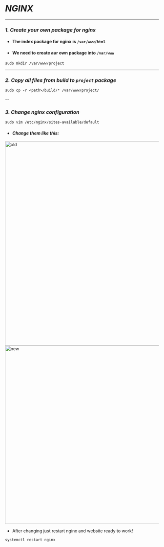 # *NGINX*

---

### *1. Create your own package for nginx*
- #### The index package for nginx is `/var/www/html`
- #### We need to create aur own package into `/var/www`
```
sudo mkdir /var/www/project
```
---

### *2. Copy all files from build to `project` package*
```
sudo cp -r <path>/build/* /var/www/project/
```
--

### *3. Change nginx configuration*
```
sudo vim /etc/nginx/sites-available/default
```
- #### *Change them like this:*
<img width="666" alt="old" src="https://user-images.githubusercontent.com/102135015/184506291-6cca37a2-c7af-40a0-925b-9c34b9b88ef6.png">


<img width="582" alt="new" src="https://user-images.githubusercontent.com/102135015/184506298-f9f689c8-07ec-4f8c-97f2-e7c2c542b425.png">


- After changing just restart nginx and website ready to work!
```
systemctl restart nginx
```
